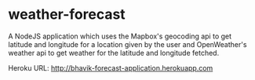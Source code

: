 # weather-forecast
A NodeJS application which uses the Mapbox's geocoding api to get latitude and longitude for a location given by the user and OpenWeather's weather api to get weather for the latitude and longitude fetched. 

Heroku URL: http://bhavik-forecast-application.herokuapp.com
